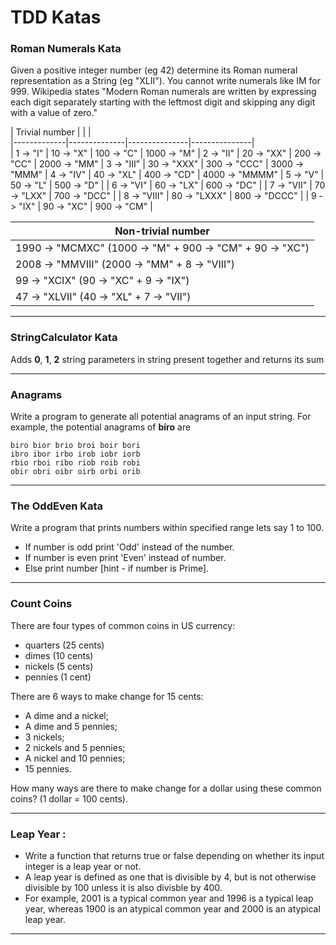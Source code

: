 TDD Katas
===================

### Roman Numerals Kata

Given a positive integer number (eg 42) determine 
its Roman numeral representation as a String (eg "XLII").
You cannot write numerals like IM for 999.
Wikipedia states "Modern Roman numerals are written by
expressing each digit separately starting with the
leftmost digit and skipping any digit with a value of zero."
    
| Trivial number |                           |               |   
|-------------|--------------|---------------|---------------|  
| 1 ->    "I" | 10 ->    "X" | 100 ->    "C" | 1000 ->    "M"
| 2 ->   "II" | 20 ->   "XX" | 200 ->   "CC" | 2000 ->   "MM"
| 3 ->  "III" | 30 ->  "XXX" | 300 ->  "CCC" | 3000 ->  "MMM"
| 4 ->   "IV" | 40 ->   "XL" | 400 ->   "CD" | 4000 -> "MMMM"
| 5 ->    "V" | 50 ->    "L" | 500 ->    "D" |
| 6 ->   "VI" | 60 ->   "LX" | 600 ->   "DC" |
| 7 ->  "VII" | 70 ->  "LXX" | 700 ->  "DCC" |
| 8 -> "VIII" | 80 -> "LXXX" | 800 -> "DCCC" |
| 9 ->   "IX" | 90 ->   "XC" | 900 ->   "CM" |

|Non-trivial number                                         |
|-----------------------------------------------------------|
| 1990 -> "MCMXC"  (1000 -> "M"  + 900 -> "CM" + 90 -> "XC")
| 2008 -> "MMVIII" (2000 -> "MM" + 8 -> "VIII")
|  99 -> "XCIX"   (90 -> "XC" + 9 -> "IX")
|  47 -> "XLVII"  (40 -> "XL" + 7 -> "VII")

---

### StringCalculator Kata

Adds **0**, **1**, **2** string parameters in string present together and returns its sum

---

### Anagrams

Write a program to generate all potential anagrams of an input string.
For example, the potential anagrams of **biro** are

    biro bior brio broi boir bori
    ibro ibor irbo irob iobr iorb
    rbio rboi ribo riob roib robi
    obir obri oibr oirb orbi orib

---

### The OddEven Kata
Write a program that prints numbers within specified range lets say 1 to 100.

* If number is odd print 'Odd' instead of the number.
* If number is even print 'Even' instead of number.
* Else print number [hint - if number is Prime].

---

### Count Coins
There are four types of common coins in US currency:

*    quarters (25 cents)
*    dimes (10 cents)
*    nickels (5 cents)
*    pennies (1 cent)

There are 6 ways to make change for 15 cents:

*    A dime and a nickel;
*    A dime and 5 pennies;
*    3 nickels;
*    2 nickels and 5 pennies;
*    A nickel and 10 pennies;
*    15 pennies.

How many ways are there to make change for a dollar using these common coins? (1 dollar = 100 cents).

---

###  Leap Year :

*   Write a function that returns true or false depending on
whether its input integer is a leap year or not.
*   A leap year is defined as one that is divisible by 4,
but is not otherwise divisible by 100 unless it is
also divisble by 400.
*   For example, 2001 is a typical common year and 1996
is a typical leap year, whereas 1900 is an atypical
common year and 2000 is an atypical leap year.

---
